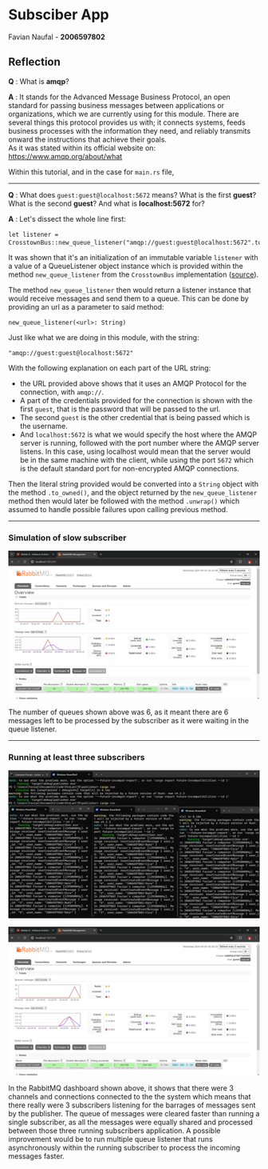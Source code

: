 # Subsciber App
Favian Naufal - **2006597802**


## Reflection
**Q** : What is **amqp**?

**A** : It stands for the Advanced Message Business Protocol, an open standard for passing business messages between applications or organizations, which we are currently using for this module. There are several things this protocol provides us with; it connects systems, feeds business processes with the information they need, and reliably transmits onward the instructions that achieve their goals. <br>
As it was stated within its official website on: https://www.amqp.org/about/what

Within this tutorial, and in the case for `main.rs` file, 

---
**Q** : What does `guest:guest@localhost:5672` means? What is the first **guest**? What is the second **guest**? And what is **localhost:5672** for?

**A** : Let's dissect the whole line first:
```
let listener = CrosstownBus::new_queue_listener("amqp://guest:guest@localhost:5672".to_owned()).unwrap();
```
It was shown that it's an initialization of an immutable variable `listener` with a value of a QueueListener object instance which is provided within the method `new_queue_listener` from the `CrosstownBus` implementation ([source](https://docs.rs/crosstown_bus/0.5.3/crosstown_bus/struct.CrosstownBus.html#method.new_queue_listener)). 

The method `new_queue_listener` then would return a listener instance that would receive messages and send them to a queue. This can be done by providing an url as a parameter to said method:
```
new_queue_listener(<url>: String)
```
Just like what we are doing in this module, with the string:
```
"amqp://guest:guest@localhost:5672"
```
With the following explanation on each part of the URL string:
- the URL provided above shows that it uses an AMQP Protocol for the connection, with `amqp://`.
- A part of the credentials provided for the connection is shown with the first `guest`, that is the password that will be passed to the url.
- The second `guest` is the other credential that is being passed which is the username.
- And `localhost:5672` is what we would specify the host where the AMQP server is running, followed with the port number where the AMQP server listens. In this case, using localhost would mean that the server would be in the same machine with the client, while using the port `5672` which is the default standard port for non-encrypted AMQP connections.

Then the literal string provided would be converted into a `String` object with the method `.to_owned()`, and the object returned by the `new_queue_listener` method then would later be followed with the method `.unwrap()` which assumed to handle possible failures upon calling previous method. 

---
### Simulation of slow subscriber
![Simulation of slow subscriber](image.png)

The number of queues shown above was 6, as it meant there are 6 messages left to be processed by the subscriber as it were waiting in the queue listener.

---
### Running at least three subscribers
![alt text](image-1.png)

![alt text](image-2.png)

In the RabbitMQ dashboard shown above, it shows that there were 3 channels and connections connected to the the system which means that there really were 3 subscribers listening for the barrages of messages sent by the publisher. The queue of messages were cleared faster than running a single subscriber, as all the messages were equally shared and processed between those three running subscribers application. A possible improvement would be to run multiple queue listener that runs asynchronously within the running subscriber to process the incoming messages faster. 
